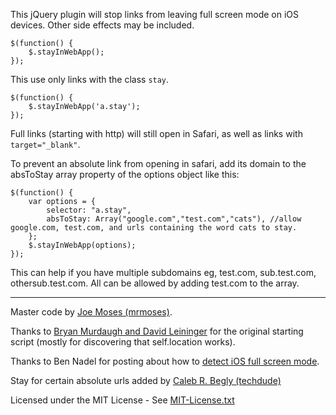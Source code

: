 This jQuery plugin will stop links from leaving full screen mode on iOS devices. Other side effects may be included.

	$(function() {
		$.stayInWebApp();
	});

This use only links with the class `stay`.

	$(function() {
		$.stayInWebApp('a.stay');
	});
	
Full links (starting with http) will still open in Safari, as well as links with `target="_blank"`.

To prevent an absolute link from opening in safari, add its domain to the absToStay array property of the options object like this:

	$(function() {
		var options = {
			selector: "a.stay",
			absToStay: Array("google.com","test.com","cats"), //allow google.com, test.com, and urls containing the word cats to stay.
		};
		$.stayInWebApp(options);
	});

This can help if you have multiple subdomains eg, test.com, sub.test.com, othersub.test.com. All can be allowed by adding test.com to the array.
- - - - - - - - - -	

Master code by [Joe Moses (mrmoses)](https://github.com/mrmoses).

Thanks to [Bryan Murdaugh and David Leininger](http://fivable.com) for the original starting script (mostly for discovering that self.location works).

Thanks to Ben Nadel for posting about how to [detect iOS full screen mode](http://www.bennadel.com/blog/1950-Detecting-iPhone-s-App-Mode-Full-Screen-Mode-For-Web-Applications.htm).

Stay for certain absolute urls added by [Caleb R. Begly (techdude)](https://github.com/techdude)

Licensed under the MIT License - See [MIT-License.txt](MIT-license.txt)